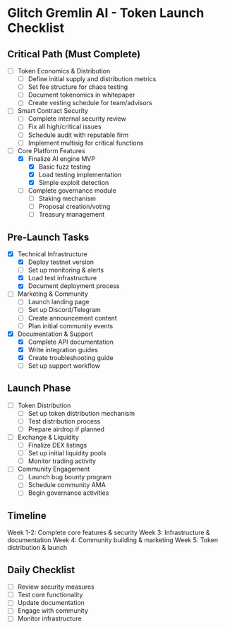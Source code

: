# Glitch Gremlin AI - Token Launch Checklist

## Critical Path (Must Complete)
- [ ] Token Economics & Distribution
  - [ ] Define initial supply and distribution metrics
  - [ ] Set fee structure for chaos testing
  - [ ] Document tokenomics in whitepaper
  - [ ] Create vesting schedule for team/advisors

- [ ] Smart Contract Security
  - [ ] Complete internal security review
  - [ ] Fix all high/critical issues
  - [ ] Schedule audit with reputable firm
  - [ ] Implement multisig for critical functions

- [ ] Core Platform Features
  - [x] Finalize AI engine MVP
    - [x] Basic fuzz testing
    - [x] Load testing implementation
    - [x] Simple exploit detection
  - [ ] Complete governance module
    - [ ] Staking mechanism
    - [ ] Proposal creation/voting
    - [ ] Treasury management

## Pre-Launch Tasks
- [x] Technical Infrastructure
  - [x] Deploy testnet version
  - [ ] Set up monitoring & alerts
  - [x] Load test infrastructure
  - [x] Document deployment process

- [ ] Marketing & Community
  - [ ] Launch landing page
  - [ ] Set up Discord/Telegram
  - [ ] Create announcement content
  - [ ] Plan initial community events

- [x] Documentation & Support
  - [x] Complete API documentation
  - [x] Write integration guides
  - [x] Create troubleshooting guide
  - [ ] Set up support workflow

## Launch Phase
- [ ] Token Distribution
  - [ ] Set up token distribution mechanism
  - [ ] Test distribution process
  - [ ] Prepare airdrop if planned

- [ ] Exchange & Liquidity
  - [ ] Finalize DEX listings
  - [ ] Set up initial liquidity pools
  - [ ] Monitor trading activity

- [ ] Community Engagement
  - [ ] Launch bug bounty program
  - [ ] Schedule community AMA
  - [ ] Begin governance activities

## Timeline
Week 1-2: Complete core features & security
Week 3: Infrastructure & documentation
Week 4: Community building & marketing
Week 5: Token distribution & launch

## Daily Checklist
- [ ] Review security measures
- [ ] Test core functionality
- [ ] Update documentation
- [ ] Engage with community
- [ ] Monitor infrastructure
